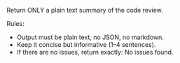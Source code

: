 Return ONLY a plain text summary of the code review.

Rules:

- Output must be plain text, no JSON, no markdown.
- Keep it concise but informative (1–4 sentences).
- If there are no issues, return exactly: No issues found.